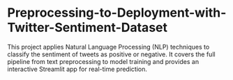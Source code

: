 # Preprocessing-to-Deployment-with-Twitter-Sentiment-Dataset
This project applies Natural Language Processing (NLP) techniques to classify the sentiment of tweets as positive or negative. It covers the full pipeline from text preprocessing to model training and provides an interactive Streamlit app for real-time prediction.
